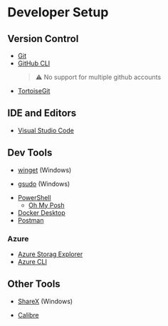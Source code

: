 # Developer Setup

## Version Control

- [Git][git]
- [GitHub CLI][github-cli]
  > ⚠️ No support for multiple github accounts
- [TortoiseGit][tortoisegit]

## IDE and Editors

<!-- TODO: Explain PowerShell configuration for VSCode Powershell Extension. Uses different profile (Microsoft.VSCode_profile.ps1)  -->
- [Visual Studio Code][vscode]

## Dev Tools

- [winget][winget] (Windows)
<!-- TODO: Explain winget installation for Windows before 11 -->
- [gsudo][gsudo] (Windows)
<!-- TODO: Explain issue with PowerShell version - winget does not provide the latest) -->
- [PowerShell][powershell]
  <!-- TODO: Explain Oh My Posh installation -->
  <!-- TODO: Explain Nerd font installation -->
  <!-- TODO: Explain PowerShell configuration  -->
  - [Oh My Posh][ohmyposh]
- [Docker Desktop][docker-desktop]
- [Postman][postman]

### Azure

- [Azure Storag Explorer][azure-storage-explorer]
- [Azure CLI][azure-cli]

## Other Tools

- [ShareX][sharex] (Windows)
<!-- TODO: Explain how to configure calibre and plugins -->
- [Calibre][calibre]

<!-- Relative Links -->

<!-- Absolute Links -->
[git]: https://git-scm.com/download "Git"
[github-cli]: https://github.com/cli/cli "GitHub CLI"
[tortoisegit]: https://tortoisegit.org "Windows Shell Interface to Git"

[vscode]: https://code.visualstudio.com/download "Visual Studio Code"

[winget]: https://github.com/microsoft/winget-cli "Windows Package Manager Client"
[gsudo]: https://gerardog.github.io/gsudo/docs/install "gsudo"
[powershell]: https://docs.microsoft.com/en-us/powershell/scripting/install/installing-powershell "PowerShell"
[ohmyposh]: https://ohmyposh.dev/docs "Oh My Posh"
[docker-desktop]: https://docs.docker.com/desktop/#download-and-install
[postman]: https://www.postman.com/downloads "Postman"

[azure-cli]: https://docs.microsoft.com/en-us/cli/azure/install-azure-cli
[azure-storage-explorer]: https://azure.microsoft.com/en-us/products/storage/storage-explorer "Azure Storage Explorer"

[sharex]: https://getsharex.com "ShareX: Screen capture, file sharing and productivity tool"
[calibre]: https://calibre-ebook.com/download

